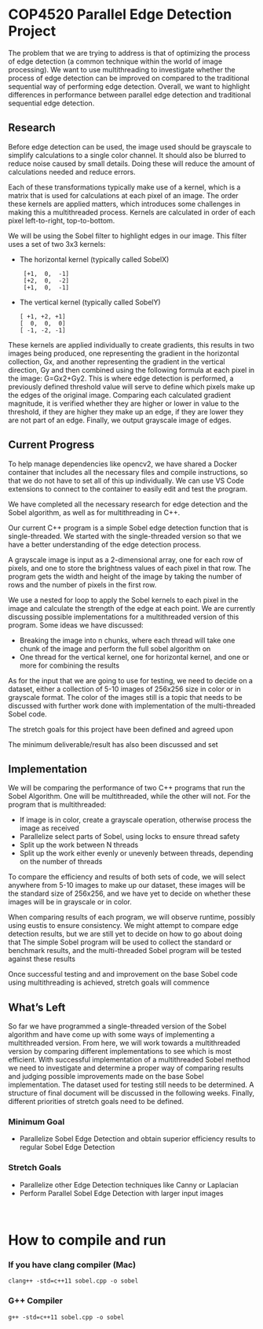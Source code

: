 # COP4520 Parallel Edge Detection Project

The problem that we are trying to address is that of optimizing the process of edge detection (a common technique within the world of image processing). We want to use multithreading to investigate whether the process of edge detection can be improved on compared to the traditional sequential way of performing edge detection. Overall, we want to highlight differences in performance between parallel edge detection and traditional sequential edge detection.

## Research

Before edge detection can be used, the image used should be grayscale to simplify calculations to a single color channel. It should also be blurred to reduce noise caused by small details. Doing these will reduce the amount of calculations needed and reduce errors.

Each of these transformations typically make use of a kernel, which is a matrix that is used for calculations at each pixel of an image. The order these kernels are applied matters, which introduces some challenges in making this a multithreaded process. Kernels are calculated in order of each pixel left-to-right, top-to-bottom.

We will be using the Sobel filter to highlight edges in our image. This filter uses a set of two 3x3 kernels:

- The horizontal kernel (typically called SobelX)

       [+1,  0,  -1]
       [+2,  0,  -2]
       [+1,  0,  -1]

- The vertical kernel (typically called SobelY)

      [ +1, +2, +1]
      [  0,  0,  0]
      [ -1, -2, -1]

These kernels are applied individually to create gradients, this results in two images being produced, one representing the gradient in the horizontal collection, Gx, and another representing the gradient in the vertical direction, Gy and then combined using the following formula at each pixel in the image: G=Gx2+Gy2. This is where edge detection is performed, a previously defined threshold value will serve to define which pixels make up the edges of the original image. Comparing each calculated gradient magnitude, it is verified whether they are higher or lower in value to the threshold, if they are higher they make up an edge, if they are lower they are not part of an edge. Finally, we output grayscale image of edges.

## Current Progress

To help manage dependencies like opencv2, we have shared a Docker container that includes all the necessary files and compile instructions, so that we do not have to set all of this up individually. We can use VS Code extensions to connect to the container to easily edit and test the program.

We have completed all the necessary research for edge detection and the Sobel algorithm, as well as for multithreading in C++.

Our current C++ program is a simple Sobel edge detection function that is single-threaded. We started with the single-threaded version so that we have a better understanding of the edge detection process.

A grayscale image is input as a 2-dimensional array, one for each row of pixels, and one to store the brightness values of each pixel in that row. The program gets the width and height of the image by taking the number of rows and the number of pixels in the first row.

We use a nested for loop to apply the Sobel kernels to each pixel in the image and calculate the strength of the edge at each point.
We are currently discussing possible implementations for a multithreaded version of this program. Some ideas we have discussed:

- Breaking the image into n chunks, where each thread will take one chunk of the image and perform the full sobel algorithm on
- One thread for the vertical kernel, one for horizontal kernel, and one or more for combining the results

As for the input that we are going to use for testing, we need to decide on a dataset, either a collection of 5-10 images of 256x256 size in color or in grayscale format. The color of the images still is a topic that needs to be discussed with further work done with implementation of the multi-threaded Sobel code.

The stretch goals for this project have been defined and agreed upon

The minimum deliverable/result has also been discussed and set

## Implementation

We will be comparing the performance of two C++ programs that run the Sobel Algorithm. One will be multithreaded, while the other will not. For the program that is multithreaded:

- If image is in color, create a grayscale operation, otherwise process the image as received
- Parallelize select parts of Sobel, using locks to ensure thread safety
- Split up the work between N threads
- Split up the work either evenly or unevenly between threads, depending on the number of threads

To compare the efficiency and results of both sets of code, we will select anywhere from 5-10 images to make up our dataset, these images will be the standard size of 256x256, and we have yet to decide on whether these images will be in grayscale or in color.

When comparing results of each program, we will observe runtime, possibly using eustis to ensure consistency.
We might attempt to compare edge detection results, but we are still yet to decide on how to go about doing that
The simple Sobel program will be used to collect the standard or benchmark results, and the multi-threaded Sobel program will be tested against these results

Once successful testing and and improvement on the base Sobel code using multithreading is achieved, stretch goals will commence

## What’s Left

So far we have programmed a single-threaded version of the Sobel algorithm and have come up with some ways of implementing a multithreaded version. From here, we will work towards a multithreaded version by comparing different implementations to see which is most efficient. With successful implementation of a multithreaded Sobel method we need to investigate and determine a proper way of comparing results and judging possible improvements made on the base Sobel implementation. The dataset used for testing still needs to be determined. A structure of final document will be discussed in the following weeks. Finally, different priorities of stretch goals need to be defined.

### Minimum Goal

- Parallelize Sobel Edge Detection and obtain superior efficiency results to regular Sobel Edge Detection

### Stretch Goals

- Parallelize other Edge Detection techniques like Canny or Laplacian
- Perform Parallel Sobel Edge Detection with larger input images

<br><nr>

# How to compile and run

### If you have clang compiler (Mac)

    clang++ -std=c++11 sobel.cpp -o sobel

### G++ Compiler

    g++ -std=c++11 sobel.cpp -o sobel
